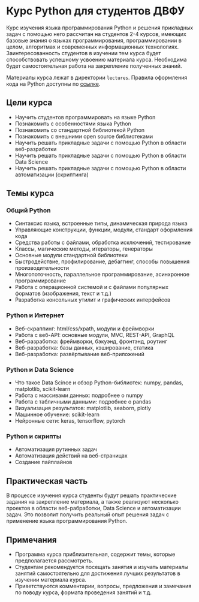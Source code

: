 # Курc Python для студентов ДВФУ
Курс изучения языка программирования Python и решения прикладных задач с помощью него рассчитан на студентов 2-4 курсов, имеющих базовые знания о языках программирования, программировании в целом, алгоритмах и современных информационных технологиях. Заинтересованность студентов в изучении тем курса будет способствовать успешному усвоению материала курса. Необходима будет самостоятельная работа на закрепление полученных знаний.

Материалы курса лежат в директории `lectures`.
Правила оформления кода на Python доступны по [ссылке](https://netology-university.bitbucket.io/codestyle/python/).
## Цели курса
- Научить студентов программировать на языке Python
- Познакомить с особенностями языка Python
- Познакомить со стандартной библиотекой Python
- Познакомить с внешними open source библиотеками
- Научить решать прикладные задачи с помощью Python в области веб-разработки
- Научить решать прикладные задачи с помощью Python в области Data Science 
- Научить решать прикладные задачи с помощью Python в области автоматизации (скриптинга)
## Темы курса
### Общий Python
- Синтаксис языка, встроенные типы, динамическая природа языка
- Управляющие конструкции, функции, модули, стандарт оформления кода
- Средства работы с файлами, обработка исключений, тестирование
- Классы, магические методы, итераторы, генераторы
- Основные модули стандартной библиотеки
- Быстродействие, профилирование, дебаггинг, способы повышения производительности
- Многопоточность, параллельное программирование, асинхронное программирование
- Работа с операционной системой и с файлами популярных форматов (изображения, текст и т.д.)
- Разработка консольных утилит и графических интерфейсов
### Python и Интернет
- Веб-скраппинг: html/css/xpath, модули и фреймворки
- Работа с веб-API: основные модули, MVC, REST-API, GraphQL
- Веб-разработка: фреймворки, бэкуэнд, фронтэнд, роутинг
- Веб-разработка: базы данных, кэширование, статика
- Веб-разработка: развёртывание веб-приложений
### Python и Data Science
- Что такое Data Scince и обзор Python-библиотек: numpy, pandas, matplotlib, scikit-learn
- Работа с массивами данных: подробнее о numpy
- Работа с табличными данными: подробнее о pandas
- Визуализация результатов: matplotlib, seaborn, plotly
- Машинное обучение: scikit-learn
- Нейронные сети: keras, tensorflow, pytorch
### Python и скрипты
- Автоматизация рутинных задач
- Автоматизация действий на веб-страницах
- Создание пайплайнов

## Практическая часть
В процессе изучения курса студенты будут решать практические задания на закрепление материала, а также реализуют несколько проектов в области веб-рабработки, Data Science и автоматизации задач. Это позволит получить реальный опыт решения задач с применение языка программирования Python.

## Примечания
- Программа курса приблизительная, содержит темы, которые предполагается рассмотреть.
- Студентам рекомендуется посещать занятия и изучать материалы занятий самостоятельно для достижения лучших результатов в изучении материала курса.
- Приветствуются комментарии, вопросы, предложения и замечания по поводу курса, формата проведения занятий и т.д.
